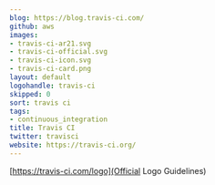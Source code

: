 ```yaml
---
blog: https://blog.travis-ci.com/
github: aws
images:
- travis-ci-ar21.svg
- travis-ci-official.svg
- travis-ci-icon.svg
- travis-ci-card.png
layout: default
logohandle: travis-ci
skipped: 0
sort: travis ci
tags:
- continuous_integration
title: Travis CI
twitter: travisci
website: https://travis-ci.org/
---
```


[https://travis-ci.com/logo](Official Logo Guidelines)
